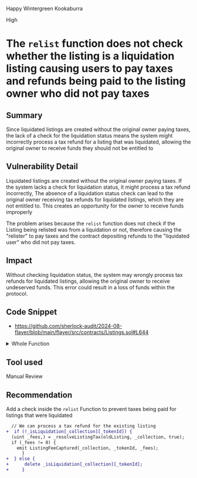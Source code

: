 Happy Wintergreen Kookaburra

High

# The `relist` function does not check whether the listing is a liquidation listing causing users to pay taxes and refunds being paid to the listing owner who did not pay taxes

## Summary
Since liquidated listings are created without the original owner paying taxes, the lack of a check for the liquidation status means the system might incorrectly process a tax refund for a listing that was liquidated, allowing the original owner to receive funds they should not be entitled to
## Vulnerability Detail
Liquidated listings are created without the original owner paying taxes. If the system lacks a check for liquidation status, it might process a tax refund incorrectly, The absence of a liquidation status check can lead to the original owner receiving tax refunds for liquidated listings, which they are not entitled to. This creates an opportunity for the owner to receive funds improperly

The problem arises because the `relist` function does not check if the Listing being relisted was from a liquidation or not, therefore causing the "relister" to pay taxes and the contract depositing refunds to the "liquidated user" who did not pay taxes.
## Impact
Without checking liquidation status, the system may wrongly process tax refunds for liquidated listings, allowing the original owner to receive undeserved funds. This error could result in a loss of funds within the protocol.

## Code Snippet
- https://github.com/sherlock-audit/2024-08-flayer/blob/main/flayer/src/contracts/Listings.sol#L644
<details>
<summary>Whole Function</summary>

```solidity
    function relist(CreateListing calldata _listing, bool _payTaxWithEscrow) public nonReentrant lockerNotPaused {
  // Load our tokenId
  address _collection = _listing.collection;
  uint _tokenId = _listing.tokenIds[0];

  // Read the existing listing in a single read
  Listing memory oldListing = _listings[_collection][_tokenId];

  // Ensure the caller is not the owner of the listing
  if (oldListing.owner == msg.sender) revert CallerIsAlreadyOwner();

  // Load our new Listing into memory
  Listing memory listing = _listing.listing;

  // Ensure that the existing listing is available
  (bool isAvailable, uint listingPrice) = getListingPrice(_collection, _tokenId);
  if (!isAvailable) revert ListingNotAvailable();

  // We can process a tax refund for the existing listing
@>(uint _fees,) = _resolveListingTax(oldListing, _collection, true);
  if (_fees != 0) {
    emit ListingFeeCaptured(_collection, _tokenId, _fees);
  }

  // Find the underlying {CollectionToken} attached to our collection
  ICollectionToken collectionToken = locker.collectionToken(_collection);

  // If the floor multiple of the original listings is different, then this needs
  // to be paid to the original owner of the listing.
  uint listingFloorPrice = 1 ether * 10 ** collectionToken.denomination();
  if (listingPrice > listingFloorPrice) {
    unchecked {
      collectionToken.transferFrom(msg.sender, oldListing.owner, listingPrice - listingFloorPrice);
    }
  }

  // Validate our new listing
  _validateCreateListing(_listing);

  // Store our listing into our Listing mappings
  _listings[_collection][_tokenId] = listing;

  // Pay our required taxes
  payTaxWithEscrow(address(collectionToken), getListingTaxRequired(listing, _collection), _payTaxWithEscrow);

  // Emit events
  emit ListingRelisted(_collection, _tokenId, listing);
}
```

</details>

## Tool used

Manual Review

## Recommendation
Add a check inside the `relist` Function to prevent taxes being paid for listings that were liquidated
```diff
  // We can process a tax refund for the existing listing
+  if (!_isLiquidation[_collection][_tokenId]) {
  (uint _fees,) = _resolveListingTax(oldListing, _collection, true);
  if (_fees != 0) {
    emit ListingFeeCaptured(_collection, _tokenId, _fees);
      }
+  } else {
+      delete _isLiquidation[_collection][_tokenId];
+     }
```